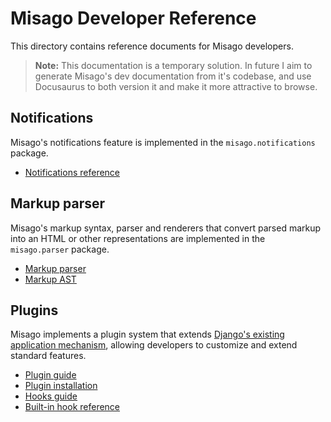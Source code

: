 # Misago Developer Reference

This directory contains reference documents for Misago developers.

> **Note:** This documentation is a temporary solution. In future I aim to generate Misago's dev documentation from it's codebase, and use Docusaurus to both version it and make it more attractive to browse.


## Notifications

Misago's notifications feature is implemented in the `misago.notifications` package.

- [Notifications reference](./notifications.md)


## Markup parser

Misago's markup syntax, parser and renderers that convert parsed markup into an HTML or other representations are implemented in the `misago.parser` package.

- [Markup parser](./parser/index.md)
- [Markup AST](./parser/ast.md)


## Plugins

Misago implements a plugin system that extends [Django's existing application mechanism](https://docs.djangoproject.com/en/4.2/ref/applications/), allowing developers to customize and extend standard features.

- [Plugin guide](./plugins/index.md)
- [Plugin installation](./plugins/index.md#plugin-installation)
- [Hooks guide](./plugins/hooks/index.md)
- [Built-in hook reference](./plugins/hooks/reference.md)
